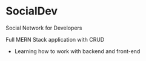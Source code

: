 # SocialDev
Social Network for Developers

Full MERN Stack application with CRUD 

* Learning how to work with backend and front-end

